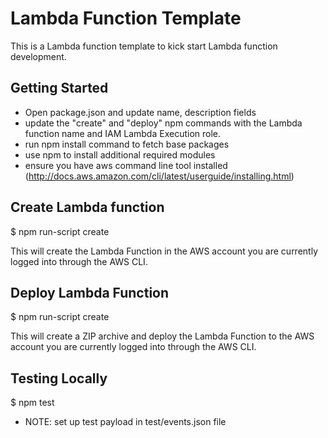 # Lambda Function Template

This is a Lambda function template to kick start Lambda function development.

## Getting Started
- Open package.json and update name, description fields
- update the "create" and "deploy" npm commands with the Lambda function name and IAM Lambda Execution role.
- run npm install command to fetch base packages
- use npm to install additional required modules
- ensure you have aws command line tool installed (http://docs.aws.amazon.com/cli/latest/userguide/installing.html)

## Create Lambda function
$ npm run-script create

This will create the Lambda Function in the AWS account you are currently logged into through the AWS CLI.

## Deploy Lambda Function
$ npm run-script create

This will create a ZIP archive and deploy the Lambda Function to the AWS account you are currently logged into through the AWS CLI.

## Testing Locally
$ npm test

- NOTE: set up test payload in test/events.json file
